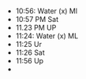 # 

## 

- 10:56: Water (x) Ml
- 10:57 PM Sat
- 11.23  PM UP 
- 11:24: Water (x) ML
- 11:25 Ur
- 11:26 Sat 
- 11:56 Up 
- 